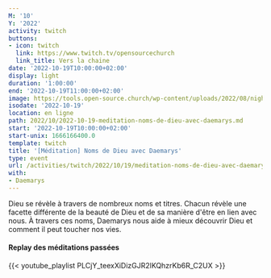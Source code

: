 ```yaml
---
M: '10'
Y: '2022'
activity: twitch
buttons:
- icon: twitch
  link: https://www.twitch.tv/opensourcechurch
  link_title: Vers la chaine
date: '2022-10-19T10:00:00+02:00'
display: light
duration: '1:00:00'
end: '2022-10-19T11:00:00+02:00'
image: https://tools.open-source.church/wp-content/uploads/2022/08/night-sky-osc-noms-de-dieu.jpg
isodate: '2022-10-19'
location: en ligne
path: 2022/10/2022-10-19-meditation-noms-de-dieu-avec-daemarys.md
start: '2022-10-19T10:00:00+02:00'
start-unix: 1666166400.0
template: twitch
title: '[Méditation] Noms de Dieu avec Daemarys'
type: event
url: /activities/twitch/2022/10/19/meditation-noms-de-dieu-avec-daemarys
with:
- Daemarys
---
```

Dieu se révèle à travers de nombreux noms et titres. Chacun révèle une facette différente de la beauté de Dieu et de sa manière d'être en lien avec nous. À travers ces noms, Daemarys nous aide à mieux découvrir Dieu et comment il peut toucher nos vies.


#### Replay des méditations passées

{{< youtube_playlist PLCjY_teexXiDizGJR2lKQhzrKb6R_C2UX >}}